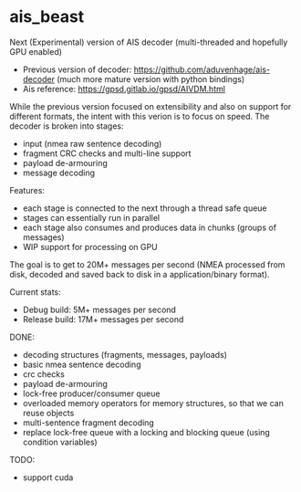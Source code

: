 # ais_beast
Next (Experimental) version of AIS decoder (multi-threaded and hopefully GPU enabled)
- Previous version of decoder: https://github.com/aduvenhage/ais-decoder
  (much more mature version with python bindings)
- Ais reference: https://gpsd.gitlab.io/gpsd/AIVDM.html

While the previous version focused on extensibility and also on support for different formats, the intent with this verion is to focus on speed.
The decoder is broken into stages:
- input (nmea raw sentence decoding)
- fragment CRC checks and multi-line support
- payload de-armouring
- message decoding

Features:
- each stage is connected to the next through a thread safe queue
- stages can essentially run in parallel
- each stage also consumes and produces data in chunks (groups of messages)
- WIP support for processing on GPU

The goal is to get to 20M+ messages per second (NMEA processed from disk, decoded and saved back to disk in a application/binary format).

Current stats:
- Debug build: 5M+ messages per second
- Release build: 17M+ messages per second

DONE:
- decoding structures (fragments, messages, payloads)
- basic nmea sentence decoding
- crc checks
- payload de-armouring
- lock-free producer/consumer queue
- overloaded memory operators for memory structures, so that we can reuse objects
- multi-sentence fragment decoding
- replace lock-free queue with a locking and blocking queue (using condition variables)

TODO:
- support cuda


